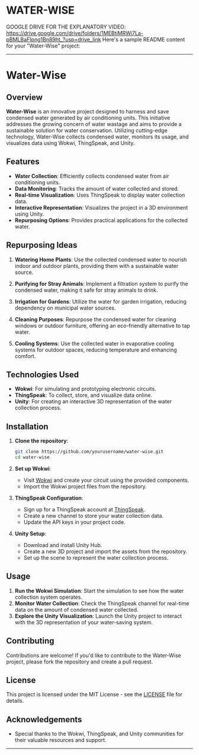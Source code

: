 # WATER-WISE

GOOGLE DRIVE FOR THE EXPLANATORY VIDEO:
https://drive.google.com/drive/folders/1MEBtjMRWi7La-pBMLBaFIpng1Bn89ht_?usp=drive_link
Here's a sample README content for your "Water-Wise" project:

---

# Water-Wise

## Overview

**Water-Wise** is an innovative project designed to harness and save condensed water generated by air conditioning units. This initiative addresses the growing concern of water wastage and aims to provide a sustainable solution for water conservation. Utilizing cutting-edge technology, Water-Wise collects condensed water, monitors its usage, and visualizes data using Wokwi, ThingSpeak, and Unity.

## Features

- **Water Collection**: Efficiently collects condensed water from air conditioning units.
- **Data Monitoring**: Tracks the amount of water collected and stored.
- **Real-time Visualization**: Uses ThingSpeak to display water collection data.
- **Interactive Representation**: Visualizes the project in a 3D environment using Unity.
- **Repurposing Options**: Provides practical applications for the collected water.

## Repurposing Ideas

1. **Watering Home Plants**: Use the collected condensed water to nourish indoor and outdoor plants, providing them with a sustainable water source.
  
2. **Purifying for Stray Animals**: Implement a filtration system to purify the condensed water, making it safe for stray animals to drink.
  
3. **Irrigation for Gardens**: Utilize the water for garden irrigation, reducing dependency on municipal water sources.
  
4. **Cleaning Purposes**: Repurpose the condensed water for cleaning windows or outdoor furniture, offering an eco-friendly alternative to tap water.
  
5. **Cooling Systems**: Use the collected water in evaporative cooling systems for outdoor spaces, reducing temperature and enhancing comfort.

## Technologies Used

- **Wokwi**: For simulating and prototyping electronic circuits.
- **ThingSpeak**: To collect, store, and visualize data online.
- **Unity**: For creating an interactive 3D representation of the water collection process.

## Installation

1. **Clone the repository**:
   ```bash
   git clone https://github.com/yourusername/water-wise.git
   cd water-wise
   ```

2. **Set up Wokwi**:
   - Visit [Wokwi](https://wokwi.com/) and create your circuit using the provided components.
   - Import the Wokwi project files from the repository.

3. **ThingSpeak Configuration**:
   - Sign up for a ThingSpeak account at [ThingSpeak](https://thingspeak.com/).
   - Create a new channel to store your water collection data.
   - Update the API keys in your project code.

4. **Unity Setup**:
   - Download and install Unity Hub.
   - Create a new 3D project and import the assets from the repository.
   - Set up the scene to represent the water collection process.

## Usage

1. **Run the Wokwi Simulation**: Start the simulation to see how the water collection system operates.
2. **Monitor Water Collection**: Check the ThingSpeak channel for real-time data on the amount of condensed water collected.
3. **Explore the Unity Visualization**: Launch the Unity project to interact with the 3D representation of your water-saving system.

## Contributing

Contributions are welcome! If you'd like to contribute to the Water-Wise project, please fork the repository and create a pull request.

## License

This project is licensed under the MIT License - see the [LICENSE](LICENSE) file for details.

## Acknowledgements

- Special thanks to the Wokwi, ThingSpeak, and Unity communities for their valuable resources and support.

---

